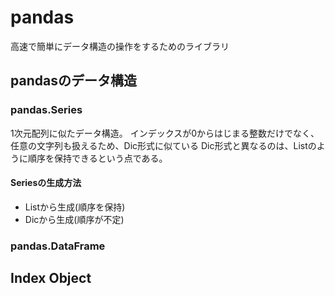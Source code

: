 # pandas
高速で簡単にデータ構造の操作をするためのライブラリ

## pandasのデータ構造
### pandas.Series
1次元配列に似たデータ構造。
インデックスが0からはじまる整数だけでなく、任意の文字列も扱えるため、Dic形式に似ている
Dic形式と異なるのは、Listのように順序を保持できるという点である。

#### Seriesの生成方法
* Listから生成(順序を保持)
* Dicから生成(順序が不定)

### pandas.DataFrame


## Index Object
